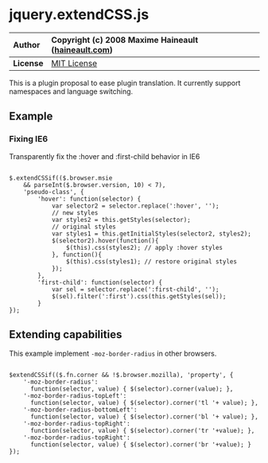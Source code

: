 # jquery.extendCSS.js #

| **Author** | Copyright (c) 2008 Maxime Haineault ([haineault.com](http://haineault.com)) |
|:-----------|:----------------------------------------------------------------------------|
| **License** | [MIT License](http://www.opensource.org/licenses/mit-license.php) |

This is a plugin proposal to ease plugin translation. It currently support namespaces and language switching.

## Example ##

### Fixing IE6 ###

Transparently fix the :hover and :first-child behavior in IE6

```

$.extendCSSif(($.browser.msie 
    && parseInt($.browser.version, 10) < 7),
    'pseudo-class', {
        'hover': function(selector) {
            var selector2 = selector.replace(':hover', '');
            // new styles
            var styles2 = this.getStyles(selector); 
            // original styles
            var styles1 = this.getInitialStyles(selector2, styles2); 
            $(selector2).hover(function(){
                $(this).css(styles2); // apply :hover styles
            }, function(){
                $(this).css(styles1); // restore original styles
            });
        },
        'first-child': function(selector) {
            var sel = selector.replace(':first-child', '');
            $(sel).filter(':first').css(this.getStyles(sel));
        }
});

```

## Extending capabilities ##

This example implement `-moz-border-radius` in other browsers.

```

$extendCSSif(($.fn.corner && !$.browser.mozilla), 'property', {
    '-moz-border-radius': 
      function(selector, value) { $(selector).corner(value); },
    '-moz-border-radius-topLeft': 
      function(selector, value) { $(selector).corner('tl '+ value); },
    '-moz-border-radius-bottomLeft': 
      function(selector, value) { $(selector).corner('bl '+ value); },
    '-moz-border-radius-topRight': 
      function(selector, value) { $(selector).corner('tr '+value); },
    '-moz-border-radius-topRight': 
      function(selector, value) { $(selector).corner('br '+value); }
});

```